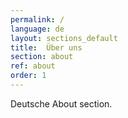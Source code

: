 ```yaml
---
permalink: /
language: de
layout: sections_default 
title:  Über uns
section: about
ref: about
order: 1
---
```


Deutsche About section.
